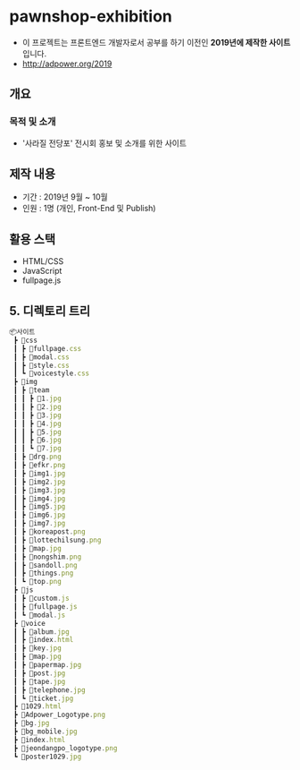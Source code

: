 # pawnshop-exhibition
 * 이 프로젝트는 프론트엔드 개발자로서 공부를 하기 이전인 **2019년에 제작한 사이트**입니다.
 * http://adpower.org/2019

## 개요
### 목적 및 소개
 * '사라질 전당포' 전시회 홍보 및 소개를 위한 사이트

## 제작 내용
 * 기간 : 2019년 9월 ~ 10월
 * 인원 : 1명 (개인, Front-End 및 Publish)

## 활용 스택

- HTML/CSS
- JavaScript
- fullpage.js

## 5. 디렉토리 트리
```js
📦사이트
 ┣ 📂css
 ┃ ┣ 📜fullpage.css
 ┃ ┣ 📜modal.css
 ┃ ┣ 📜style.css
 ┃ ┗ 📜voicestyle.css
 ┣ 📂img
 ┃ ┣ 📂team
 ┃ ┃ ┣ 📜1.jpg
 ┃ ┃ ┣ 📜2.jpg
 ┃ ┃ ┣ 📜3.jpg
 ┃ ┃ ┣ 📜4.jpg
 ┃ ┃ ┣ 📜5.jpg
 ┃ ┃ ┣ 📜6.jpg
 ┃ ┃ ┗ 📜7.jpg
 ┃ ┣ 📜drg.png
 ┃ ┣ 📜efkr.png
 ┃ ┣ 📜img1.jpg
 ┃ ┣ 📜img2.jpg
 ┃ ┣ 📜img3.jpg
 ┃ ┣ 📜img4.jpg
 ┃ ┣ 📜img5.jpg
 ┃ ┣ 📜img6.jpg
 ┃ ┣ 📜img7.jpg
 ┃ ┣ 📜koreapost.png
 ┃ ┣ 📜lottechilsung.png
 ┃ ┣ 📜map.jpg
 ┃ ┣ 📜nongshim.png
 ┃ ┣ 📜sandoll.png
 ┃ ┣ 📜things.png
 ┃ ┗ 📜top.png
 ┣ 📂js
 ┃ ┣ 📜custom.js
 ┃ ┣ 📜fullpage.js
 ┃ ┗ 📜modal.js
 ┣ 📂voice
 ┃ ┣ 📜album.jpg
 ┃ ┣ 📜index.html
 ┃ ┣ 📜key.jpg
 ┃ ┣ 📜map.jpg
 ┃ ┣ 📜papermap.jpg
 ┃ ┣ 📜post.jpg
 ┃ ┣ 📜tape.jpg
 ┃ ┣ 📜telephone.jpg
 ┃ ┗ 📜ticket.jpg
 ┣ 📜1029.html
 ┣ 📜Adpower_Logotype.png
 ┣ 📜bg.jpg
 ┣ 📜bg_mobile.jpg
 ┣ 📜index.html
 ┣ 📜jeondangpo_logotype.png
 ┗ 📜poster1029.jpg
```
